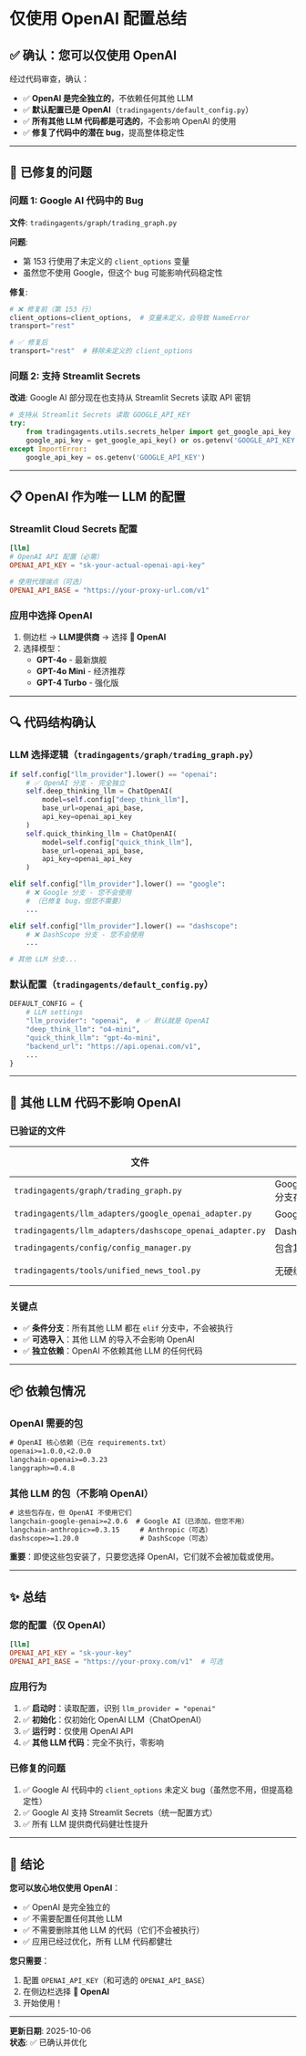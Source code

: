 # 仅使用 OpenAI 配置总结

## ✅ 确认：您可以仅使用 OpenAI

经过代码审查，确认：
- ✅ **OpenAI 是完全独立的**，不依赖任何其他 LLM
- ✅ **默认配置已是 OpenAI**（`tradingagents/default_config.py`）
- ✅ **所有其他 LLM 代码都是可选的**，不会影响 OpenAI 的使用
- ✅ **修复了代码中的潜在 bug**，提高整体稳定性

---

## 🔧 已修复的问题

### 问题 1: Google AI 代码中的 Bug
**文件**: `tradingagents/graph/trading_graph.py`

**问题**:
- 第 153 行使用了未定义的 `client_options` 变量
- 虽然您不使用 Google，但这个 bug 可能影响代码稳定性

**修复**:
```python
# ❌ 修复前（第 153 行）
client_options=client_options,  # 变量未定义，会导致 NameError
transport="rest"

# ✅ 修复后
transport="rest"  # 移除未定义的 client_options
```

### 问题 2: 支持 Streamlit Secrets
**改进**: Google AI 部分现在也支持从 Streamlit Secrets 读取 API 密钥

```python
# 支持从 Streamlit Secrets 读取 GOOGLE_API_KEY
try:
    from tradingagents.utils.secrets_helper import get_google_api_key
    google_api_key = get_google_api_key() or os.getenv('GOOGLE_API_KEY')
except ImportError:
    google_api_key = os.getenv('GOOGLE_API_KEY')
```

---

## 📋 OpenAI 作为唯一 LLM 的配置

### Streamlit Cloud Secrets 配置

```toml
[llm]
# OpenAI API 配置（必需）
OPENAI_API_KEY = "sk-your-actual-openai-api-key"

# 使用代理端点（可选）
OPENAI_API_BASE = "https://your-proxy-url.com/v1"
```

### 应用中选择 OpenAI

1. 侧边栏 → **LLM提供商** → 选择 **🤖 OpenAI**
2. 选择模型：
   - **GPT-4o** - 最新旗舰
   - **GPT-4o Mini** - 经济推荐
   - **GPT-4 Turbo** - 强化版

---

## 🔍 代码结构确认

### LLM 选择逻辑（`tradingagents/graph/trading_graph.py`）

```python
if self.config["llm_provider"].lower() == "openai":
    # ✅ OpenAI 分支 - 完全独立
    self.deep_thinking_llm = ChatOpenAI(
        model=self.config["deep_think_llm"], 
        base_url=openai_api_base,
        api_key=openai_api_key
    )
    self.quick_thinking_llm = ChatOpenAI(
        model=self.config["quick_think_llm"], 
        base_url=openai_api_base,
        api_key=openai_api_key
    )

elif self.config["llm_provider"].lower() == "google":
    # ❌ Google 分支 - 您不会使用
    # （已修复 bug，但您不需要）
    ...

elif self.config["llm_provider"].lower() == "dashscope":
    # ❌ DashScope 分支 - 您不会使用
    ...

# 其他 LLM 分支...
```

### 默认配置（`tradingagents/default_config.py`）

```python
DEFAULT_CONFIG = {
    # LLM settings
    "llm_provider": "openai",  # ✅ 默认就是 OpenAI
    "deep_think_llm": "o4-mini",
    "quick_think_llm": "gpt-4o-mini",
    "backend_url": "https://api.openai.com/v1",
    ...
}
```

---

## 🚀 其他 LLM 代码不影响 OpenAI

### 已验证的文件

| 文件 | 其他 LLM 依赖 | 影响 OpenAI? |
|------|---------------|--------------|
| `tradingagents/graph/trading_graph.py` | Google/DashScope/DeepSeek 分支存在 | ❌ 不影响 |
| `tradingagents/llm_adapters/google_openai_adapter.py` | Google 专用适配器 | ❌ 不影响 |
| `tradingagents/llm_adapters/dashscope_openai_adapter.py` | DashScope 专用适配器 | ❌ 不影响 |
| `tradingagents/config/config_manager.py` | 包含其他 LLM 配置项 | ❌ 不影响 |
| `tradingagents/tools/unified_news_tool.py` | 无硬编码 LLM | ✅ LLM 无关 |

### 关键点

- ✅ **条件分支**：所有其他 LLM 都在 `elif` 分支中，不会被执行
- ✅ **可选导入**：其他 LLM 的导入不会影响 OpenAI
- ✅ **独立依赖**：OpenAI 不依赖其他 LLM 的任何代码

---

## 📦 依赖包情况

### OpenAI 需要的包

```txt
# OpenAI 核心依赖（已在 requirements.txt）
openai>=1.0.0,<2.0.0
langchain-openai>=0.3.23
langgraph>=0.4.8
```

### 其他 LLM 的包（不影响 OpenAI）

```txt
# 这些包存在，但 OpenAI 不使用它们
langchain-google-genai>=2.0.6  # Google AI（已添加，但您不用）
langchain-anthropic>=0.3.15     # Anthropic（可选）
dashscope>=1.20.0               # DashScope（可选）
```

**重要**：即使这些包安装了，只要您选择 OpenAI，它们就不会被加载或使用。

---

## ✨ 总结

### 您的配置（仅 OpenAI）

```toml
[llm]
OPENAI_API_KEY = "sk-your-key"
OPENAI_API_BASE = "https://your-proxy.com/v1"  # 可选
```

### 应用行为

1. ✅ **启动时**：读取配置，识别 `llm_provider = "openai"`
2. ✅ **初始化**：仅初始化 OpenAI LLM（ChatOpenAI）
3. ✅ **运行时**：仅使用 OpenAI API
4. ✅ **其他 LLM 代码**：完全不执行，零影响

### 已修复的问题

1. ✅ Google AI 代码中的 `client_options` 未定义 bug（虽然您不用，但提高稳定性）
2. ✅ Google AI 支持 Streamlit Secrets（统一配置方式）
3. ✅ 所有 LLM 提供商代码健壮性提升

---

## 🎯 结论

**您可以放心地仅使用 OpenAI**：

- ✅ OpenAI 是完全独立的
- ✅ 不需要配置任何其他 LLM
- ✅ 不需要删除其他 LLM 的代码（它们不会被执行）
- ✅ 应用已经过优化，所有 LLM 代码都健壮

**您只需要**：
1. 配置 `OPENAI_API_KEY`（和可选的 `OPENAI_API_BASE`）
2. 在侧边栏选择 **🤖 OpenAI**
3. 开始使用！

---

**更新日期**: 2025-10-06  
**状态**: ✅ 已确认并优化

